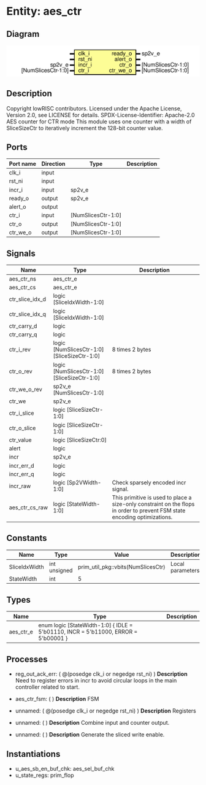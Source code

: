 # Entity: aes_ctr

## Diagram

![Diagram](aes_ctr.svg "Diagram")
## Description

Copyright lowRISC contributors.
 Licensed under the Apache License, Version 2.0, see LICENSE for details.
 SPDX-License-Identifier: Apache-2.0
 AES counter for CTR mode
 This module uses one counter with a width of SliceSizeCtr to iteratively increment the 128-bit
 counter value.
 
## Ports

| Port name | Direction | Type               | Description |
| --------- | --------- | ------------------ | ----------- |
| clk_i     | input     |                    |             |
| rst_ni    | input     |                    |             |
| incr_i    | input     | sp2v_e             |             |
| ready_o   | output    | sp2v_e             |             |
| alert_o   | output    |                    |             |
| ctr_i     | input     | [NumSlicesCtr-1:0] |             |
| ctr_o     | output    | [NumSlicesCtr-1:0] |             |
| ctr_we_o  | output    | [NumSlicesCtr-1:0] |             |
## Signals

| Name            | Type                                        | Description                                                                                                                |
| --------------- | ------------------------------------------- | -------------------------------------------------------------------------------------------------------------------------- |
| aes_ctr_ns      | aes_ctr_e                                   |                                                                                                                            |
| aes_ctr_cs      | aes_ctr_e                                   |                                                                                                                            |
| ctr_slice_idx_d | logic                   [SliceIdxWidth-1:0] |                                                                                                                            |
| ctr_slice_idx_q | logic                   [SliceIdxWidth-1:0] |                                                                                                                            |
| ctr_carry_d     | logic                                       |                                                                                                                            |
| ctr_carry_q     | logic                                       |                                                                                                                            |
| ctr_i_rev       | logic  [NumSlicesCtr-1:0][SliceSizeCtr-1:0] | 8 times 2 bytes                                                                                                            |
| ctr_o_rev       | logic  [NumSlicesCtr-1:0][SliceSizeCtr-1:0] | 8 times 2 bytes                                                                                                            |
| ctr_we_o_rev    | sp2v_e [NumSlicesCtr-1:0]                   |                                                                                                                            |
| ctr_we          | sp2v_e                                      |                                                                                                                            |
| ctr_i_slice     | logic                    [SliceSizeCtr-1:0] |                                                                                                                            |
| ctr_o_slice     | logic                    [SliceSizeCtr-1:0] |                                                                                                                            |
| ctr_value       | logic                      [SliceSizeCtr:0] |                                                                                                                            |
| alert           | logic                                       |                                                                                                                            |
| incr            | sp2v_e                                      |                                                                                                                            |
| incr_err_d      | logic                                       |                                                                                                                            |
| incr_err_q      | logic                                       |                                                                                                                            |
| incr_raw        | logic [Sp2VWidth-1:0]                       | Check sparsely encoded incr signal.                                                                                        |
| aes_ctr_cs_raw  | logic [StateWidth-1:0]                      | This primitive is used to place a size-only constraint on the flops in order to prevent FSM state encoding optimizations.  |
## Constants

| Name          | Type         | Value                              | Description       |
| ------------- | ------------ | ---------------------------------- | ----------------- |
| SliceIdxWidth | int unsigned | prim_util_pkg::vbits(NumSlicesCtr) | Local parameters  |
| StateWidth    | int          | 5                                  |                   |
## Types

| Name      | Type                                                                                               | Description |
| --------- | -------------------------------------------------------------------------------------------------- | ----------- |
| aes_ctr_e | enum logic [StateWidth-1:0] {     IDLE  = 5'b01110,     INCR  = 5'b11000,     ERROR = 5'b00001   } |             |
## Processes
- reg_out_ack_err: ( @(posedge clk_i or negedge rst_ni) )
**Description**
Need to register errors in incr to avoid circular loops in the main
controller related to start.

- aes_ctr_fsm: (  )
**Description**
FSM

- unnamed: ( @(posedge clk_i or negedge rst_ni) )
**Description**
Registers

- unnamed: (  )
**Description**
Combine input and counter output.

- unnamed: (  )
**Description**
Generate the sliced write enable.

## Instantiations

- u_aes_sb_en_buf_chk: aes_sel_buf_chk
- u_state_regs: prim_flop
